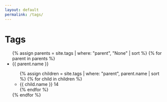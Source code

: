 ```yaml
---
layout: default
permalink: /tags/
---
```

# Tags
<ul class="list-group list-group-flush">
  {% assign parents = site.tags | where: "parent", "None" | sort %}
  {% for parent in parents %}
    <li class="list-group-item">{{ parent.name }}</li>
    <ul class="list-group list-group-flush">
      {% assign children = site.tags | where: "parent", parent.name | sort %}
      {% for child in children %}
        <li class="list-group-item">{{ child.name }} <span class="badge bg-primary rounded-pill">14</span></li>
      {% endfor %}
    </ul>
  {% endfor %}
</ul>
